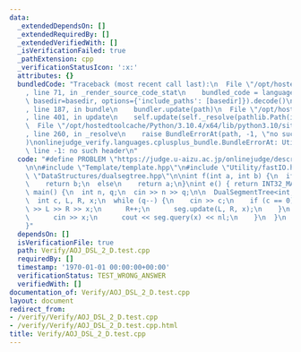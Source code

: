```yaml
---
data:
  _extendedDependsOn: []
  _extendedRequiredBy: []
  _extendedVerifiedWith: []
  _isVerificationFailed: true
  _pathExtension: cpp
  _verificationStatusIcon: ':x:'
  attributes: {}
  bundledCode: "Traceback (most recent call last):\n  File \"/opt/hostedtoolcache/Python/3.10.4/x64/lib/python3.10/site-packages/onlinejudge_verify/documentation/build.py\"\
    , line 71, in _render_source_code_stat\n    bundled_code = language.bundle(stat.path,\
    \ basedir=basedir, options={'include_paths': [basedir]}).decode()\n  File \"/opt/hostedtoolcache/Python/3.10.4/x64/lib/python3.10/site-packages/onlinejudge_verify/languages/cplusplus.py\"\
    , line 187, in bundle\n    bundler.update(path)\n  File \"/opt/hostedtoolcache/Python/3.10.4/x64/lib/python3.10/site-packages/onlinejudge_verify/languages/cplusplus_bundle.py\"\
    , line 401, in update\n    self.update(self._resolve(pathlib.Path(included), included_from=path))\n\
    \  File \"/opt/hostedtoolcache/Python/3.10.4/x64/lib/python3.10/site-packages/onlinejudge_verify/languages/cplusplus_bundle.py\"\
    , line 260, in _resolve\n    raise BundleErrorAt(path, -1, \"no such header\"\
    )\nonlinejudge_verify.languages.cplusplus_bundle.BundleErrorAt: Utility/fastIO.hpp:\
    \ line -1: no such header\n"
  code: "#define PROBLEM \"https://judge.u-aizu.ac.jp/onlinejudge/description.jsp?id=DSL_2_D\"\
    \n\n#include \"Template/template.hpp\"\n#include \"Utility/fastIO.hpp\"\n#include\
    \ \"DataStructures/dualsegtree.hpp\"\n\nint f(int a, int b) {\n  if (b != INT32_MAX)\n\
    \    return b;\n  else\n    return a;\n}\nint e() { return INT32_MAX; }\n\nint\
    \ main() {\n  int n, q;\n  cin >> n >> q;\n\n  DualSegmentTree<int, f, e> seg(n);\n\
    \  int c, L, R, x;\n  while (q--) {\n    cin >> c;\n    if (c == 0) {\n      cin\
    \ >> L >> R >> x;\n      R++;\n      seg.update(L, R, x);\n    }\n    else {\n\
    \      cin >> x;\n      cout << seg.query(x) << nl;\n    }\n  }\n  return 0;\n\
    }"
  dependsOn: []
  isVerificationFile: true
  path: Verify/AOJ_DSL_2_D.test.cpp
  requiredBy: []
  timestamp: '1970-01-01 00:00:00+00:00'
  verificationStatus: TEST_WRONG_ANSWER
  verifiedWith: []
documentation_of: Verify/AOJ_DSL_2_D.test.cpp
layout: document
redirect_from:
- /verify/Verify/AOJ_DSL_2_D.test.cpp
- /verify/Verify/AOJ_DSL_2_D.test.cpp.html
title: Verify/AOJ_DSL_2_D.test.cpp
---
```

